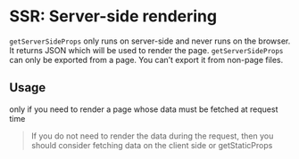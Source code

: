 # SSR: Server-side rendering

`getServerSideProps` only runs on server-side and never runs on the browser.
It returns JSON which will be used to render the page.
`getServerSideProps` can only be exported from a page. You can’t export it from non-page files.

## Usage
only if you need to render a page whose data must be fetched at request time

> If you do not need to render the data during the request, then you should consider fetching data on the client side 
> or getStaticProps
